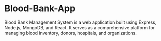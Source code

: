 # Blood-Bank-App
Blood Bank Management System is a web application built using Express, Node.js, MongoDB, and React. It serves as a comprehensive platform for managing blood inventory, donors, hospitals, and organizations.
